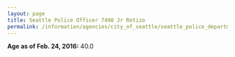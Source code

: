 ```yaml
---
layout: page
title: Seattle Police Officer 7498 Jr Retizo
permalink: /information/agencies/city_of_seattle/seattle_police_department/copbook/7498/
---
```


**Age as of Feb. 24, 2016:** 40.0
